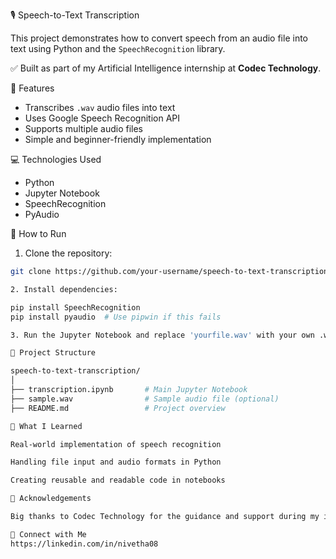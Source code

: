 🎙️ Speech-to-Text Transcription

This project demonstrates how to convert speech from an audio file into text using Python and the `SpeechRecognition` library.

✅ Built as part of my Artificial Intelligence internship at **Codec Technology**.

📌 Features
- Transcribes `.wav` audio files into text
- Uses Google Speech Recognition API
- Supports multiple audio files
- Simple and beginner-friendly implementation

💻 Technologies Used
- Python
- Jupyter Notebook
- SpeechRecognition
- PyAudio

🚀 How to Run

1. Clone the repository:
```bash                                                                                                                                                             
git clone https://github.com/your-username/speech-to-text-transcription.git

2. Install dependencies:

pip install SpeechRecognition
pip install pyaudio  # Use pipwin if this fails

3. Run the Jupyter Notebook and replace 'yourfile.wav' with your own .wav file path.

📂 Project Structure

speech-to-text-transcription/
│
├── transcription.ipynb       # Main Jupyter Notebook
├── sample.wav                # Sample audio file (optional)
├── README.md                 # Project overview

🧠 What I Learned

Real-world implementation of speech recognition

Handling file input and audio formats in Python

Creating reusable and readable code in notebooks

🙏 Acknowledgements

Big thanks to Codec Technology for the guidance and support during my internship journey.

🔗 Connect with Me
https://linkedin.com/in/nivetha08

